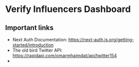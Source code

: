 # Verify Influencers Dashboard

## Important links
- Next Auth Documentation: https://next-auth.js.org/getting-started/introduction
- The old bird Twitter API: https://rapidapi.com/omarmhaimdat/api/twitter154
- 